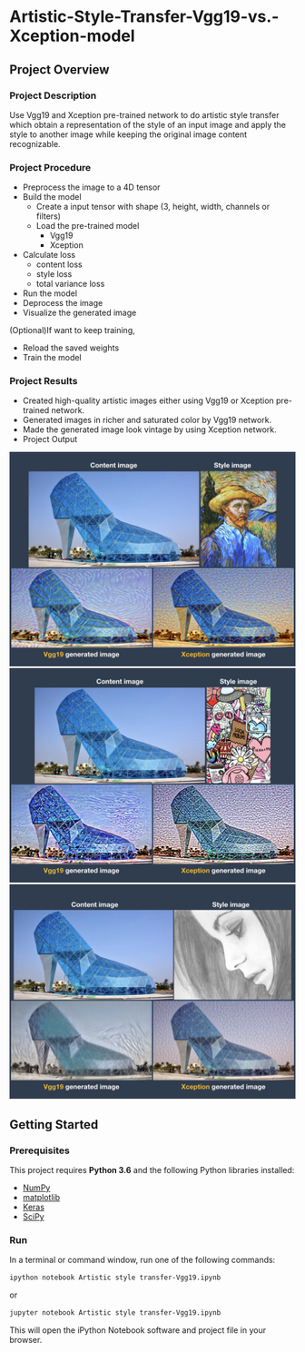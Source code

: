 # Artistic-Style-Transfer-Vgg19-vs.-Xception-model
## Project Overview
### Project Description
Use Vgg19 and Xception pre-trained network to do artistic style transfer which obtain a representation of the style of an input image and apply the style to another image while keeping the original image content recognizable.

### Project Procedure
- Preprocess the image to a 4D tensor
- Build the model
  - Create a input tensor with shape (3, height, width, channels or filters)
  - Load the pre-trained model
    - Vgg19
    - Xception
- Calculate loss
  - content loss
  - style loss
  - total variance loss
- Run the model
- Deprocess the image
- Visualize the generated image

(Optional)If want to keep training,
 - Reload the saved weights
 - Train the model

### Project Results
- Created high-quality artistic images either using Vgg19 or Xception pre-trained network.
- Generated images in richer and saturated color by Vgg19 network.
- Made the generated image look vintage by using Xception network. 
- Project Output

 <img src='gen_img/oil_output.jpg' width='600px'>
 <img src='gen_img/doodle_output.jpg' width='600px'>
 <img src='gen_img/sketch_output.jpg' width='600px'>


## Getting Started
### Prerequisites

This project requires **Python 3.6** and the following Python libraries installed:

- [NumPy](http://www.numpy.org/)
- [matplotlib](http://matplotlib.org/)
- [Keras](https://keras.io/)
- [SciPy](https://www.scipy.org/install.html)

### Run
In a terminal or command window, run one of the following commands:

```bash
ipython notebook Artistic style transfer-Vgg19.ipynb
```  
or
```bash
jupyter notebook Artistic style transfer-Vgg19.ipynb
```

This will open the iPython Notebook software and project file in your browser.
